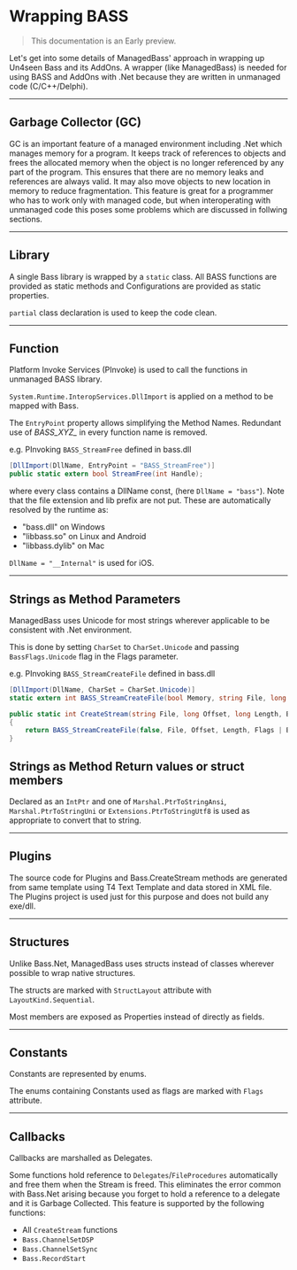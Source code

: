 # Wrapping BASS
> This documentation is an Early preview.

Let's get into some details of ManagedBass' approach in wrapping up Un4seen Bass and its AddOns.
A wrapper (like ManagedBass) is needed for using BASS and AddOns with .Net because they are written in unmanaged code (C/C++/Delphi).

---
## Garbage Collector (GC)
GC is an important feature of a managed environment including .Net which manages memory for a program.
It keeps track of references to objects and frees the allocated memory when the object is no longer referenced by any part of the program.
This ensures that there are no memory leaks and references are always valid.
It may also move objects to new location in memory to reduce fragmentation.
This feature is great for a programmer who has to work only with managed code, but when interoperating with unmanaged code this poses some problems which are discussed in follwing sections.

---

## Library
A single Bass library is wrapped by a `static` class.
All BASS functions are provided as static methods and Configurations are provided as static properties. 

`partial` class declaration is used to keep the code clean.

---
## Function
Platform Invoke Services (PInvoke) is used to call the functions in unmanaged BASS library.

`System.Runtime.InteropServices.DllImport` is applied on a method to be mapped with Bass.

The `EntryPoint` property allows simplifying the Method Names.
Redundant use of *BASS_XYZ_* in every function name is removed.

e.g. PInvoking `BASS_StreamFree` defined in bass.dll
```csharp
[DllImport(DllName, EntryPoint = "BASS_StreamFree")]
public static extern bool StreamFree(int Handle);
``` 

where every class contains a DllName const, (here `DllName = "bass"`).
Note that the file extension and lib prefix are not put.
These are automatically resolved by the runtime as:
- "bass.dll" on Windows
- "libbass.so" on Linux and Android
- "libbass.dylib" on Mac

`DllName = "__Internal"` is used for iOS.

---
## Strings as Method Parameters
ManagedBass uses Unicode for most strings wherever applicable to be consistent with .Net environment.

This is done by setting `CharSet` to `CharSet.Unicode` and passing `BassFlags.Unicode` flag in the Flags parameter.

e.g. PInvoking `BASS_StreamCreateFile` defined in bass.dll
```csharp
[DllImport(DllName, CharSet = CharSet.Unicode)]
static extern int BASS_StreamCreateFile(bool Memory, string File, long Offset, long Length, BassFlags Flags);

public static int CreateStream(string File, long Offset, long Length, BassFlags Flags)
{
    return BASS_StreamCreateFile(false, File, Offset, Length, Flags | BassFlags.Unicode);
}
```

## Strings as Method Return values or struct members
Declared as an `IntPtr` and one of `Marshal.PtrToStringAnsi`, `Marshal.PtrToStringUni` or `Extensions.PtrToStringUtf8` is used as appropriate to convert that to string. 

---
## Plugins
The source code for Plugins and Bass.CreateStream methods are generated from same template using T4 Text Template and data stored in XML file.
The Plugins project is used just for this purpose and does not build any exe/dll.

---
## Structures
Unlike Bass.Net, ManagedBass uses structs instead of classes wherever possible to wrap native structures.

The structs are marked with `StructLayout` attribute with `LayoutKind.Sequential`.

Most members are exposed as Properties instead of directly as fields.

---
## Constants
Constants are represented by enums.

The enums containing Constants used as flags are marked with `Flags` attribute.

---
## Callbacks
Callbacks are marshalled as Delegates.

Some functions hold reference to `Delegates`/`FileProcedures` automatically and free them when the Stream is freed.
This eliminates the error common with Bass.Net arising because you forget to hold a reference to a delegate and it is Garbage Collected.
This feature is supported by the following functions:
- All `CreateStream` functions
- `Bass.ChannelSetDSP`
- `Bass.ChannelSetSync`
- `Bass.RecordStart`